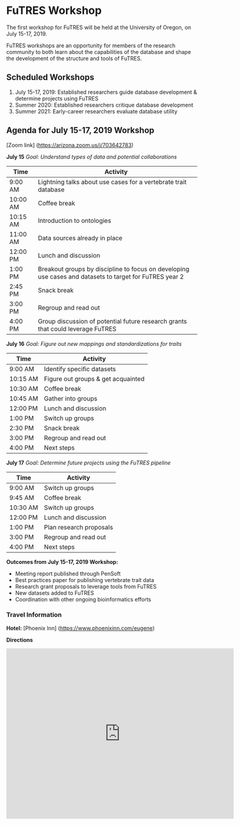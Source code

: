 # FuTRES Workshop
The first workshop for FuTRES will be held at the University of Oregon, on July 15-17, 2019.

FuTRES workshops are an opportunity for members of the research community to both learn about the capabilities of the database and shape the development of the structure and tools of FuTRES.

## Scheduled Workshops
1. July 15-17, 2019: Established researchers guide database development & determine projects using FuTRES
2. Summer 2020: Established researchers critique database development
3. Summer 2021: Early-career researchers evaluate database utility

## Agenda for July 15-17, 2019 Workshop

[Zoom link] (https://arizona.zoom.us/j/703642783)

**July 15**
*Goal: Understand types of data and potential collaborations*

| Time | Activity |
| --- | --- |
| 9:00 AM | Lightning talks about use cases for a vertebrate trait database |
| 10:00 AM | Coffee break |
| 10:15 AM | Introduction to ontologies |
| 11:00 AM | Data sources already in place |
| 12:00 PM | Lunch and discussion |
| 1:00 PM | Breakout groups by discipline to focus on developing use cases and datasets to target for FuTRES year 2 |
| 2:45 PM | Snack break |
| 3:00 PM | Regroup and read out |
| 4:00 PM | Group discussion of potential future research grants that could leverage FuTRES |

**July 16**
*Goal: Figure out new mappings and standardizations for traits*

| Time | Activity |
| --- | --- |
| 9:00 AM | Identify specific datasets |
| 10:15 AM | Figure out groups & get acquainted |
| 10:30 AM | Coffee break |
| 10:45 AM | Gather into groups |
| 12:00 PM | Lunch and discussion |
| 1:00 PM | Switch up groups |
| 2:30 PM | Snack break |
| 3:00 PM | Regroup and read out |
| 4:00 PM | Next steps |


**July 17**
*Goal: Determine future projects using the FuTRES pipeline*

| Time | Activity |
| --- | --- |
| 9:00 AM | Switch up groups |
| 9:45 AM | Coffee break |
| 10:30 AM | Switch up groups |
| 12:00 PM | Lunch and discussion |
| 1:00 PM | Plan research proposals |
| 3:00 PM | Regroup and read out |
| 4:00 PM | Next steps |

**Outcomes from July 15-17, 2019 Workshop:**
- Meeting report published through PenSoft
- Best practices paper for publishing vertebrate trait data
- Research grant proposals to leverage tools from FuTRES
- New datasets added to FuTRES
- Coordination with other ongoing bioinformatics efforts

### Travel Information
**Hotel:** [Phoenix Inn] (https://www.phoenixinn.com/eugene)

**Directions**

<iframe src="https://www.google.com/maps/embed?pb=!1m18!1m12!1m3!1d2867.6704790774124!2d-123.08183858483429!3d44.048861934773804!2m3!1f0!2f0!3f0!3m2!1i1024!2i768!4f13.1!3m3!1m2!1s0x54c11e3d99b087c3%3A0xc244865c1730869a!2sPhoenix+Inn+Suites+Eugene!5e0!3m2!1sen!2sus!4v1559322049919!5m2!1sen!2sus" width="600" height="450" frameborder="0" style="border:0" allowfullscreen></iframe>

